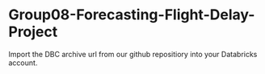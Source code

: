 # Group08-Forecasting-Flight-Delay-Project

Import the DBC archive url from our github repositiory into your Databricks account. 
